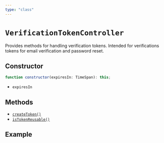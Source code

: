 ```yaml
---
type: "class"
---
```


# `VerificationTokenController`

Provides methods for handling verification tokens. Intended for verifications tokens for email verification and password reset.

## Constructor

```ts
function constructor(expiresIn: TimeSpan): this;
```

- `expiresIn`

## Methods

- [`createToken()`](ref:token/VerificationTokenController)
- [`isTokenReusable()`](ref:token/VerificationTokenController)

## Example

